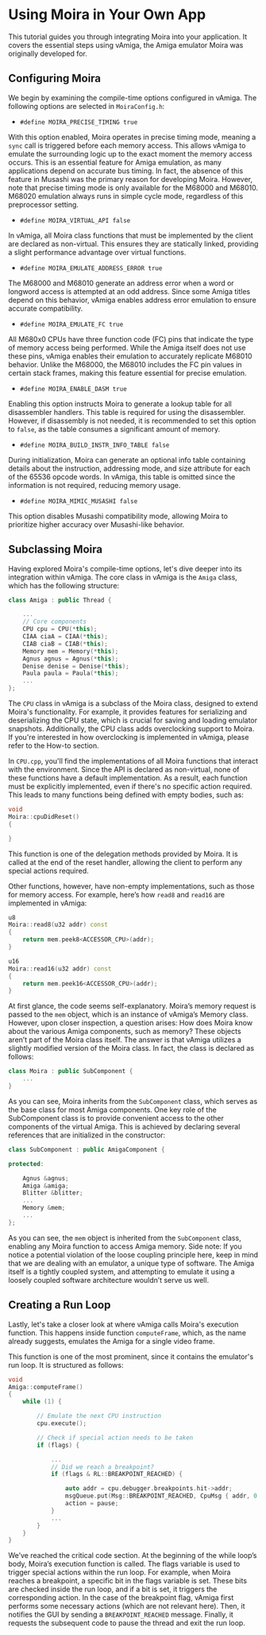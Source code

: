 # Using Moira in Your Own App

This tutorial guides you through integrating Moira into your application. It covers the essential steps using vAmiga, the Amiga emulator Moira was originally developed for.

## Configuring Moira

We begin by examining the compile-time options configured in vAmiga. The following options are selected in `MoiraConfig.h`:

- `#define MOIRA_PRECISE_TIMING true`

With this option enabled, Moira operates in precise timing mode, meaning a `sync` call is triggered before each memory access. This allows vAmiga to emulate the surrounding logic up to the exact moment the memory access occurs. This is an essential feature for Amiga emulation, as many applications depend on accurate bus timing.
In fact, the absence of this feature in Musashi was the primary reason for developing Moira. However, note that precise timing mode is only available for the M68000 and M68010. M68020 emulation always runs in simple cycle mode, regardless of this preprocessor setting.

- `#define MOIRA_VIRTUAL_API false`

In vAmiga, all Moira class functions that must be implemented by the client are declared as non-virtual. This ensures they are statically linked, providing a slight performance advantage over virtual functions.

- `#define MOIRA_EMULATE_ADDRESS_ERROR true`

The M68000 and M68010 generate an address error when a word or longword access is attempted at an odd address. Since some Amiga titles depend on this behavior, vAmiga enables address error emulation to ensure accurate compatibility.

- `#define MOIRA_EMULATE_FC true`

All M680x0 CPUs have three function code (FC) pins that indicate the type of memory access being performed. While the Amiga itself does not use these pins, vAmiga enables their emulation to accurately replicate M68010 behavior. Unlike the M68000, the M68010 includes the FC pin values in certain stack frames, making this feature essential for precise emulation.

- `#define MOIRA_ENABLE_DASM true`

Enabling this option instructs Moira to generate a lookup table for all disassembler handlers. This table is required for using the disassembler. However, if disassembly is not needed, it is recommended to set this option to `false`, as the table consumes a significant amount of memory.

- `#define MOIRA_BUILD_INSTR_INFO_TABLE false`

During initialization, Moira can generate an optional info table containing details about the instruction, addressing mode, and size attribute for each of the 65536 opcode words. In vAmiga, this table is omitted since the information is not required, reducing memory usage.

- `#define MOIRA_MIMIC_MUSASHI false`

This option disables Musashi compatibility mode, allowing Moira to prioritize higher accuracy over Musashi-like behavior.

## Subclassing Moira

Having explored Moira's compile-time options, let's dive deeper into its integration within vAmiga. The core class in vAmiga is the `Amiga` class, which has the following structure:

```c++
class Amiga : public Thread {

    ...
    // Core components
    CPU cpu = CPU(*this);
    CIAA ciaA = CIAA(*this);
    CIAB ciaB = CIAB(*this);
    Memory mem = Memory(*this);
    Agnus agnus = Agnus(*this);
    Denise denise = Denise(*this);
    Paula paula = Paula(*this);
    ...
};
```

The `CPU` class in vAmiga is a subclass of the Moira class, designed to extend Moira's functionality. For example, it provides features for serializing and deserializing the CPU state, which is crucial for saving and loading emulator snapshots. Additionally, the CPU class adds overclocking support to Moira. If you're interested in how overclocking is implemented in vAmiga, please refer to the How-to section.

In `CPU.cpp`, you'll find the implementations of all Moira functions that interact with the environment. Since the API is declared as non-virtual, none of these functions have a default implementation. As a result, each function must be explicitly implemented, even if there's no specific action required. This leads to many functions being defined with empty bodies, such as:

```c++
void
Moira::cpuDidReset()
{

}
```

This function is one of the delegation methods provided by Moira. It is called at the end of the reset handler, allowing the client to perform any special actions required.

Other functions, however, have non-empty implementations, such as those for memory access. For example, here’s how `read8` and `read16` are implemented in vAmiga:

```c++
u8
Moira::read8(u32 addr) const
{
    return mem.peek8<ACCESSOR_CPU>(addr);
}

u16
Moira::read16(u32 addr) const
{
    return mem.peek16<ACCESSOR_CPU>(addr);
}
```

At first glance, the code seems self-explanatory. Moira’s memory request is passed to the `mem` object, which is an instance of vAmiga’s Memory class. However, upon closer inspection, a question arises: How does Moira know about the various Amiga components, such as memory? These objects aren’t part of the Moira class itself. The answer is that vAmiga utilizes a slightly modified version of the Moira class. In fact, the class is declared as follows:

```c++
class Moira : public SubComponent {
    ...
}
```

As you can see, Moira inherits from the `SubComponent` class, which serves as the base class for most Amiga components. One key role of the SubComponent class is to provide convenient access to the other components of the virtual Amiga. This is achieved by declaring several references that are initialized in the constructor:

```c++
class SubComponent : public AmigaComponent {

protected:

    Agnus &agnus;
    Amiga &amiga;
    Blitter &blitter;
    ...
    Memory &mem;
    ...
};
``` 

As you can see, the `mem` object is inherited from the `SubComponent` class, enabling any Moira function to access Amiga memory.
Side note: If you notice a potential violation of the loose coupling principle here, keep in mind that we are dealing with an emulator, a unique type of software. The Amiga itself is a tightly coupled system, and attempting to emulate it using a loosely coupled software architecture wouldn’t serve us well.

## Creating a Run Loop

Lastly, let's take a closer look at where vAmiga calls Moira's execution function. This happens inside function `computeFrame`, which, as the name already suggests, emulates the Amiga for a single video frame. 

This function is one of the most prominent, since it contains the emulator's run loop. It is structured as follows:

```c++
void
Amiga::computeFrame()
{
    while (1) {

        // Emulate the next CPU instruction
        cpu.execute();

        // Check if special action needs to be taken
        if (flags) {

            ...
            // Did we reach a breakpoint?
            if (flags & RL::BREAKPOINT_REACHED) {

                auto addr = cpu.debugger.breakpoints.hit->addr;
                msgQueue.put(Msg::BREAKPOINT_REACHED, CpuMsg { addr, 0 });
                action = pause;
            }
            ...
        }
    }
}
```

We’ve reached the critical code section. At the beginning of the while loop’s body, Moira’s execution function is called. The flags variable is used to trigger special actions within the run loop. For example, when Moira reaches a breakpoint, a specific bit in the flags variable is set. These bits are checked inside the run loop, and if a bit is set, it triggers the corresponding action.
In the case of the breakpoint flag, vAmiga first performs some necessary actions (which are not relevant here). Then, it notifies the GUI by sending a `BREAKPOINT_REACHED` message. Finally, it requests the subsequent code to pause the thread and exit the run loop.
